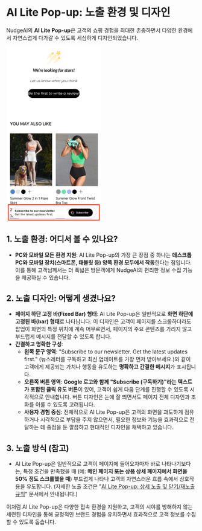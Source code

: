 # AI Lite Pop-up: 노출 환경 및 디자인

NudgeAI의 **AI Lite Pop-up**은 고객의 쇼핑 경험을 최대한 존중하면서 다양한 환경에서 자연스럽게 다가갈 수 있도록 세심하게 디자인되었습니다.

<img src="../../../assets/images/AILitePop-up.png" alt="AI Lite Pop-up 예시" style="width: 50%;">

## 1. 노출 환경: 어디서 볼 수 있나요?

*   **PC와 모바일 모든 환경 지원**: AI Lite Pop-up의 가장 큰 장점 중 하나는 **데스크톱 PC와 모바일 장치(스마트폰, 태블릿 등) 양쪽 환경 모두에서 작동**한다는 점입니다. 이를 통해 고객님께서는 더 폭넓은 방문객에게 NudgeAI의 편리한 정보 수집 기능을 제공하실 수 있습니다.

## 2. 노출 디자인: 어떻게 생겼나요?

*   **페이지 하단 고정 바(Fixed Bar) 형태**: AI Lite Pop-up은 일반적으로 **화면 하단에 고정된 바(bar) 형태**로 나타납니다. 이 디자인은 고객이 페이지를 스크롤하더라도 팝업이 화면의 특정 위치에 계속 머무르면서, 페이지의 주요 콘텐츠를 가리지 않고 부드럽게 메시지를 전달할 수 있도록 합니다.
*   **간결하고 명확한 구성**:
    *   **왼쪽 문구 영역**: "Subscribe to our newsletter. Get the latest updates first." (뉴스레터를 구독하고 최신 업데이트를 가장 먼저 받아보세요.)와 같이 고객에게 제공되는 가치나 행동을 유도하는 **명확하고 간결한 메시지**가 표시됩니다.
    *   **오른쪽 버튼 영역**: **Google 로고와 함께 "Subscribe (구독하기)"라는 텍스트가 포함된 클릭 유도 버튼**이 있어, 고객이 쉽게 다음 단계를 진행할 수 있도록 시각적으로 안내합니다. 버튼 디자인은 눈에 잘 띄면서도 페이지 전체 디자인과 조화를 이룰 수 있도록 고려됩니다.
    *   **사용자 경험 중심**: 전체적으로 AI Lite Pop-up은 고객의 화면을 과도하게 점유하거나 시각적으로 부담을 주지 않으면서, 필요한 정보와 기능을 효과적으로 전달하는 데 중점을 둔 깔끔하고 현대적인 디자인을 채택하고 있습니다.

## 3. 노출 방식 (참고)

*   AI Lite Pop-up은 일반적으로 고객이 페이지에 들어오자마자 바로 나타나기보다는, 특정 조건을 만족했을 때 (예: **메인 페이지 또는 상품 상세 페이지에서 화면을 50% 정도 스크롤했을 때**) 부드럽게 나타나 고객의 자연스러운 흐름 속에서 상호작용을 유도합니다. (자세한 노출 조건은 "[AI Lite Pop-up: 상세 노출 및 닫기/재노출 규칙](ai-lite-popup-detailed-rules.md)" 문서에서 안내됩니다.)

이처럼 AI Lite Pop-up은 다양한 접속 환경을 지원하고, 고객의 시야를 방해하지 않는 세련된 디자인을 통해 긍정적인 브랜드 경험을 유지하면서 효과적으로 고객 정보를 수집할 수 있도록 돕습니다. 